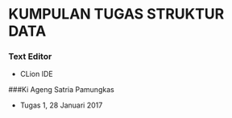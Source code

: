 # KUMPULAN TUGAS STRUKTUR DATA 

### Text Editor
* CLion IDE

###Ki Ageng Satria Pamungkas
* Tugas 1, 28 Januari 2017